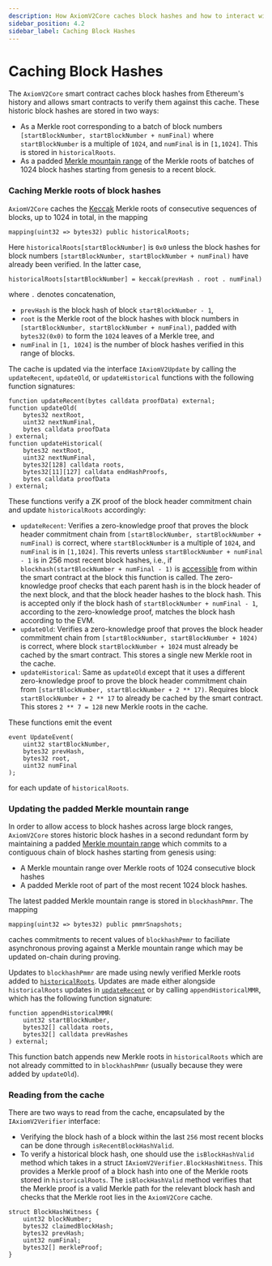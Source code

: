 ```yaml
---
description: How AxiomV2Core caches block hashes and how to interact with them.
sidebar_position: 4.2
sidebar_label: Caching Block Hashes
---
```


# Caching Block Hashes

The `AxiomV2Core` smart contract caches block hashes from Ethereum's history and allows smart contracts to verify them against this cache. These historic block hashes are stored in two ways:

- As a Merkle root corresponding to a batch of block numbers `[startBlockNumber, startBlockNumber + numFinal)` where `startBlockNumber` is a multiple of `1024`, and `numFinal` is in `[1,1024]`. This is stored in `historicalRoots`.
- As a padded [Merkle mountain range](https://github.com/opentimestamps/opentimestamps-server/blob/master/doc/merkle-mountain-range.md) of the Merkle roots of batches of 1024 block hashes starting from genesis to a recent block.

### Caching Merkle roots of block hashes

`AxiomV2Core` caches the [Keccak](https://www.quicknode.com/guides/ethereum-development/smart-contracts/how-to-use-keccak256-with-solidity) Merkle roots of consecutive sequences of blocks, up to 1024 in total, in the mapping

```solidity
mapping(uint32 => bytes32) public historicalRoots;
```

Here `historicalRoots[startBlockNumber]` is `0x0` unless the block hashes for block numbers `[startBlockNumber, startBlockNumber + numFinal)` have already been verified. In the latter case,

```solidity
historicalRoots[startBlockNumber] = keccak(prevHash . root . numFinal)
```

where `.` denotes concatenation,

- `prevHash` is the block hash of block `startBlockNumber - 1`,
- `root` is the Merkle root of the block hashes with block numbers in `[startBlockNumber, startBlockNumber + numFinal)`, padded with `bytes32(0x0)` to form the `1024` leaves of a Merkle tree, and
- `numFinal` in `[1, 1024]` is the number of block hashes verified in this range of blocks.

The cache is updated via the interface `IAxiomV2Update` by calling the `updateRecent`, `updateOld`, or `updateHistorical` functions with the following function signatures:

```solidity
function updateRecent(bytes calldata proofData) external;
function updateOld(
    bytes32 nextRoot,
    uint32 nextNumFinal,
    bytes calldata proofData
) external;
function updateHistorical(
    bytes32 nextRoot,
    uint32 nextNumFinal,
    bytes32[128] calldata roots,
    bytes32[11][127] calldata endHashProofs,
    bytes calldata proofData
) external;
```

These functions verify a ZK proof of the block header commitment chain and update `historicalRoots` accordingly:

- `updateRecent`: Verifies a zero-knowledge proof that proves the block header commitment chain from `[startBlockNumber, startBlockNumber + numFinal)` is correct, where `startBlockNumber` is a multiple of `1024`, and `numFinal` is in `[1,1024]`. This reverts unless `startBlockNumber + numFinal - 1` is in 256 most recent block hashes, i.e., if `blockhash(startBlockNumber + numFinal - 1)` is [accessible](https://www.evm.codes/#40?fork=shanghai) from within the smart contract at the block this function is called. The zero-knowledge proof checks that each parent hash is in the block header of the next block, and that the block header hashes to the block hash. This is accepted only if the block hash of `startBlockNumber + numFinal - 1`, according to the zero-knowledge proof, matches the block hash according to the EVM.
- `updateOld`: Verifies a zero-knowledge proof that proves the block header commitment chain from `[startBlockNumber, startBlockNumber + 1024)` is correct, where block `startBlockNumber + 1024` must already be cached by the smart contract. This stores a single new Merkle root in the cache.
- `updateHistorical`: Same as `updateOld` except that it uses a different zero-knowledge proof to prove the block header commitment chain from `[startBlockNumber, startBlockNumber + 2 ** 17)`. Requires block `startBlockNumber + 2 ** 17` to already be cached by the smart contract. This stores `2 ** 7 = 128` new Merkle roots in the cache.

These functions emit the event

```solidity
event UpdateEvent(
    uint32 startBlockNumber,
    bytes32 prevHash,
    bytes32 root,
    uint32 numFinal
);
```

for each update of `historicalRoots`.

### Updating the padded Merkle mountain range

In order to allow access to block hashes across large block ranges, `AxiomV2Core` stores historic block hashes in a second redundant form by maintaining a padded [Merkle mountain range](https://github.com/opentimestamps/opentimestamps-server/blob/master/doc/merkle-mountain-range.md) which commits to a contiguous chain of block hashes starting from genesis using:

- A Merkle mountain range over Merkle roots of 1024 consecutive block hashes
- A padded Merkle root of part of the most recent 1024 block hashes.

The latest padded Merkle mountain range is stored in `blockhashPmmr`. The mapping

```solidity
mapping(uint32 => bytes32) public pmmrSnapshots;
```

caches commitments to recent values of `blockhashPmmr` to faciliate asynchronous proving against a Merkle mountain range which may be updated on-chain during proving.

Updates to `blockhashPmmr` are made using newly verified Merkle roots added to [`historicalRoots`](caching-block-hashes.md#caching-merkle-roots-of-block-hashes). Updates are made either alongside `historicalRoots` updates in [`updateRecent`](caching-block-hashes.md#caching-merkle-roots-of-block-hashes) or by calling `appendHistoricalMMR`, which has the following function signature:

```solidity
function appendHistoricalMMR(
    uint32 startBlockNumber,
    bytes32[] calldata roots,
    bytes32[] calldata prevHashes
) external;
```

This function batch appends new Merkle roots in `historicalRoots` which are not already committed to in `blockhashPmmr` (usually because they were added by `updateOld`).

### Reading from the cache

There are two ways to read from the cache, encapsulated by the `IAxiomV2Verifier` interface: &#x20;

- Verifying the block hash of a block within the last `256` most recent blocks can be done through `isRecentBlockHashValid`.
- To verify a historical block hash, one should use the `isBlockHashValid` method which takes in a struct `IAxiomV2Verifier.BlockHashWitness`. This provides a Merkle proof of a block hash into one of the Merkle roots stored in `historicalRoots`. The `isBlockHashValid` method verifies that the Merkle proof is a valid Merkle path for the relevant block hash and checks that the Merkle root lies in the `AxiomV2Core` cache.&#x20;

```solidity
struct BlockHashWitness {
    uint32 blockNumber;
    bytes32 claimedBlockHash;
    bytes32 prevHash;
    uint32 numFinal;
    bytes32[] merkleProof;
}
```
